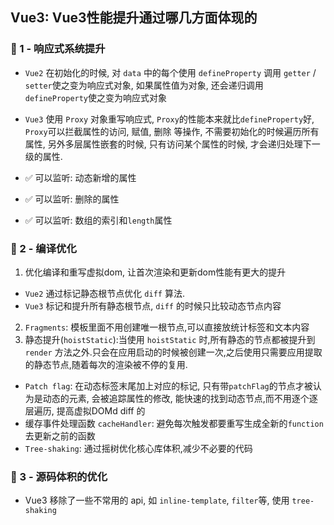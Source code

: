 ## Vue3: Vue3性能提升通过哪几方面体现的

### 💛 1 - 响应式系统提升
- `Vue2` 在初始化的时候, 对 `data` 中的每个使用 `defineProperty` 调用 `getter` / `setter`使之变为响应式对象, 如果属性值为对象, 还会递归调用`defineProperty`使之变为响应式对象
- `Vue3` 使用 `Proxy` 对象重写响应式, `Proxy`的性能本来就比`defineProperty`好, `Proxy`可以拦截属性的访问, 赋值, 删除 等操作, 不需要初始化的时候遍历所有属性, 另外多层属性嵌套的时候, 只有访问某个属性的时候, 才会递归处理下一级的属性.

- ✅ 可以监听: 动态新增的属性
- ✅ 可以监听: 删除的属性
- ✅ 可以监听: 数组的索引和`length`属性

### 💛 2 - 编译优化
1. 优化编译和重写虚拟dom, 让首次渲染和更新dom性能有更大的提升 
- `Vue2` 通过标记静态根节点优化 `diff` 算法. 
- `Vue3` 标记和提升所有静态根节点, `diff` 的时候只比较动态节点内容
2. `Fragments`: 模板里面不用创建唯一根节点,可以直接放统计标签和文本内容
3. 静态提升(`hoistStatic`):当使用 `hoistStatic` 时,所有静态的节点都被提升到 `render` 方法之外.只会在应用启动的时候被创建一次,之后使用只需要应用提取的静态节点,随着每次的渲染被不停的复用.
-  `Patch flag`: 在动态标签末尾加上对应的标记, 只有带`patchFlag`的节点才被认为是动态的元素, 会被追踪属性的修改, 能快速的找到动态节点,而不用逐个逐层遍历, 提高虚拟DOMd diff 的
-  缓存事件处理函数 `cacheHandler`: 避免每次触发都要重写生成全新的`function`去更新之前的函数
-  `Tree-shaking`: 通过摇树优化核心库体积,减少不必要的代码

### 💛 3 - 源码体积的优化
- Vue3 移除了一些不常用的 api, 如 `inline-template`, `filter`等, 使用 `tree-shaking`

